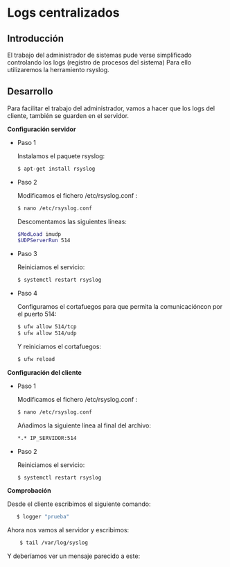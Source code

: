 # Logs centralizados

## Introducción
 El trabajo del administrador de sistemas pude verse simplificado controlando los logs (registro de procesos del sistema)
 Para ello utilizaremos la herramiento rsyslog.
## Desarrollo
Para facilitar el trabajo del administrador, vamos a hacer que los logs del cliente, también se guarden en el servidor.

**Configuración servidor**
- Paso 1

    Instalamos el paquete rsyslog:
    ```bash
    $ apt-get install rsyslog
    ```
- Paso 2

    Modificamos el fichero /etc/rsyslog.conf :
    ```bash
    $ nano /etc/rsyslog.conf
    ```
    Descomentamos las siguientes líneas:
    ```bash
    $ModLoad imudp
    $UDPServerRun 514
    ```
- Paso 3

    Reiniciamos el servicio:
    ```bash
    $ systemctl restart rsyslog
    ```
- Paso 4
  
    Configuramos el cortafuegos para que permita la comunicacióncon por el puerto 514:
    ```bash
    $ ufw allow 514/tcp
    $ ufw allow 514/udp
    ```
    Y reiniciamos el cortafuegos:
    ```bash
    $ ufw reload
    ```

**Configuración del cliente**
- Paso 1

    Modificamos el fichero /etc/rsyslog.conf :
    ```bash
    $ nano /etc/rsyslog.conf
    ```
    Añadimos la siguiente línea al final del archivo:
    ```bash
    *.* IP_SERVIDOR:514
    ```
- Paso 2

    Reiniciamos el servicio:
    ```bash
    $ systemctl restart rsyslog
    ```

**Comprobación**

Desde el cliente escribimos el siguiente comando:
 ```bash
    $ logger "prueba"
```

Ahora nos vamos al servidor y escribimos:
```bash
    $ tail /var/log/syslog
```
Y deberíamos ver un mensaje parecido a este:
